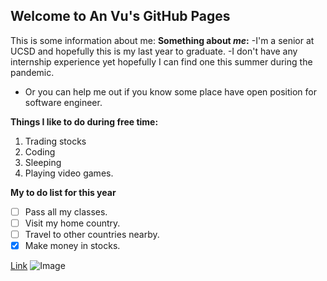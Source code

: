 ## Welcome to An Vu's GitHub Pages
This is some information about me:
**Something about _me_:**
-I'm a senior at UCSD and hopefully this is my last year to graduate.
-I don't have any internship experience yet hopefully I can find one this summer during the pandemic.
  - Or you can help me out if you know some place have open position for software engineer.

**Things I like to do during free time:**
1. Trading stocks
2. Coding
3. Sleeping
4. Playing video games.

**My to do list for this year**
- [ ] Pass all my classes.
- [ ] Visit my home country.
- [ ] Travel to other countries nearby.
- [x] Make money in stocks.

[Link](https://hips.hearstapps.com/hmg-prod.s3.amazonaws.com/images/dog-puppy-on-garden-royalty-free-image-1586966191.jpg?crop=1.00xw:0.669xh;0,0.190xh&resize=980:*)
![Image](https://hips.hearstapps.com/hmg-prod.s3.amazonaws.com/images/dog-puppy-on-garden-royalty-free-image-1586966191.jpg?crop=1.00xw:0.669xh;0,0.190xh&resize=980:*)
